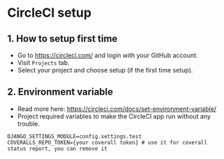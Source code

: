 # CircleCI setup

## 1. How to setup first time
- Go to https://circleci.com/ and login with your GitHub account.
- Visit `Projects` tab.
- Select your project and choose setup (if the first time setup).

## 2. Environment variable
- Read more here: https://circleci.com/docs/set-environment-variable/
- Project required variables to make the CircleCI app run without any trouble.
```shell
DJANGO_SETTINGS_MODULE=config.settings.test
COVERALLS_REPO_TOKEN={your coverall token} # use it for coverall status report, you can remove it
```
